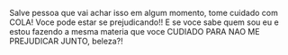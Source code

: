 Salve pessoa que vai achar isso em algum momento, tome cuidado com COLA!
Voce pode estar se prejudicando!! E se voce sabe quem sou eu e estou fazendo a mesma materia que voce CUDIADO PARA NAO ME PREJUDICAR JUNTO, beleza?!
